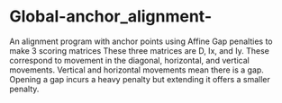 # Global-anchor_alignment-
An alignment program with anchor points using Affine Gap penalties to make 3 scoring matrices
These three matrices are D, Ix, and Iy. These correspond to movement in the diagonal, horizontal, and vertical movements.
Vertical and horizontal movements mean there is a gap. Opening a gap incurs a heavy penalty but extending it offers
a smaller penalty.
